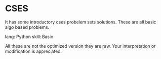 # CSES

It has some introductory cses probelem sets solutions.
These are all basic algo based problems.

lang: Python
skill: Basic

All these are not the optimized version they are raw. Your interpretation or modification is appreciated.
